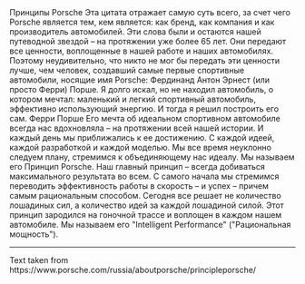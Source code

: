 <p-headline>
  Принципы Porsche
</p-headline>

<p-text class="spacing-mt-32">
    Эта цитата отражает самую суть всего, за счет чего Porsche является тем, кем является: как бренд, как компания и как производитель автомобилей. Эти слова были и остаются нашей путеводной звездой – на протяжении уже более 65 лет. Они передают все ценности, воплощенные в нашей работе и наших автомобилях. Поэтому неудивительно, что никто не мог бы передать эти ценности лучше, чем человек, создавший самые первые спортивные автомобили, носящие имя Porsche: Фердинанд Антон Эрнест (или просто Ферри) Порше.
</p-text>

<p-text class="spacing-mt-16">
  Я долго искал, но не находил автомобиль, о котором мечтал: маленький и легкий спортивный автомобиль, эффективно использующий энергию. И тогда я решил построить его сам.
</p-text>

<p-text class="spacing-mt-16">
  Ферри Порше
</p-text>

<p-text class="spacing-mt-16">
  Его мечта об идеальном спортивном автомобиле всегда нас вдохновляла – на протяжении всей нашей истории. И каждый день мы приближались к ее достижению. С каждой идеей, каждой разработкой и каждой моделью. Мы все время неуклонно следуем плану, стремимся к объединяющему нас идеалу. Мы называем его Принцип Porsche. Наш главный принцип – всегда добиваться максимального результата во всем. С самого начала мы стремимся переводить эффективность работы в скорость – и успех – причем самым рациональным способом. Сегодня все решает не количество лошадиных сил, а количество идей за каждой лошадиной силой. Этот принцип зародился на гоночной трассе и воплощен в каждом нашем автомобиле. Мы называем его "Intelligent Performance" ("Рациональная мощность").
</p-text>

--- 

<p-text variant="small">
  Text taken from https://www.porsche.com/russia/aboutporsche/principleporsche/
</p-text>